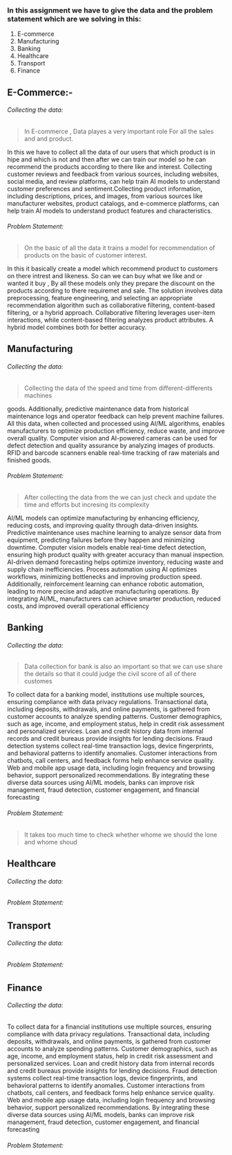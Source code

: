 ### In this assignment we have to give the data and the problem statement which are we solving in this:

1. E-commerce
2. Manufacturing
3. Banking
4. Healthcare
5. Transport
6. Finance

## E-Commerce:-

###### Collecting the data:

> In E-commerce , Data playes a very important role For all the sales and and product.

In this we have to collect all the data of our users that which product is in hipe and which is not and then after we can train our model so he can recommend the products according to there like and interest.
Collecting customer reviews and feedback from various sources, including websites, social media, and review platforms, can help train AI models to understand customer preferences and sentiment.Collecting product information, including descriptions, prices, and images, from various sources like manufacturer websites, product catalogs, and e-commerce platforms, can help train AI models to understand product features and characteristics.

###### Problem Statement:

> On the basic of all the data it trains a model for recommendation of products on the basic of customer interest.

In this it basically create a model which recommend product to customers on there intrest and likeness. So can we can buy what we like and or wanted it buy , By all these models only they prepare the discount on the products according to there requiremet and sale. The solution involves data preprocessing, feature engineering, and selecting an appropriate recommendation algorithm such as collaborative filtering, content-based filtering, or a hybrid approach. Collaborative filtering leverages user-item interactions, while content-based filtering analyzes product attributes. A hybrid model combines both for better accuracy.

## Manufacturing

###### Collecting the data:

> Collecting the data of the speed and time from different-differents machines

goods. Additionally, predictive maintenance data from historical maintenance logs and operator feedback can help prevent machine failures. All this data, when collected and processed using AI/ML algorithms, enables manufacturers to optimize production efficiency, reduce waste, and improve overall quality.
Computer vision and AI-powered cameras can be used for defect detection and quality assurance by analyzing images of products. RFID and barcode scanners enable real-time tracking of raw materials and finished goods.

###### Problem Statement:

> After collecting the data from the we can just check and update the time and efforts but incresing its complexity

AI/ML models can optimize manufacturing by enhancing efficiency, reducing costs, and improving quality through data-driven insights. Predictive maintenance uses machine learning to analyze sensor data from equipment, predicting failures before they happen and minimizing downtime. Computer vision models enable real-time defect detection, ensuring high product quality with greater accuracy than manual inspection. AI-driven demand forecasting helps optimize inventory, reducing waste and supply chain inefficiencies. Process automation using AI optimizes workflows, minimizing bottlenecks and improving production speed. Additionally, reinforcement learning can enhance robotic automation, leading to more precise and adaptive manufacturing operations. By integrating AI/ML, manufacturers can achieve smarter production, reduced costs, and improved overall operational efficiency

## Banking

###### Collecting the data:

> Data collection for bank is also an important so that we can use share the details so that it could judge the civil score of all of there customes

To collect data for a banking model, institutions use multiple sources, ensuring compliance with data privacy regulations. Transactional data, including deposits, withdrawals, and online payments, is gathered from customer accounts to analyze spending patterns. Customer demographics, such as age, income, and employment status, help in credit risk assessment and personalized services. Loan and credit history data from internal records and credit bureaus provide insights for lending decisions. Fraud detection systems collect real-time transaction logs, device fingerprints, and behavioral patterns to identify anomalies. Customer interactions from chatbots, call centers, and feedback forms help enhance service quality. Web and mobile app usage data, including login frequency and browsing behavior, support personalized recommendations. By integrating these diverse data sources using AI/ML models, banks can improve risk management, fraud detection, customer engagement, and financial forecasting

###### Problem Statement:

> It takes too much time to check whether whome we should the lone and whome shoud

## Healthcare

###### Collecting the data:

>

###### Problem Statement:

>

## Transport

###### Collecting the data:

>

###### Problem Statement:

>

## Finance

###### Collecting the data:

>

To collect data for a financial institutions use multiple sources, ensuring compliance with data privacy regulations. Transactional data, including deposits, withdrawals, and online payments, is gathered from customer accounts to analyze spending patterns. Customer demographics, such as age, income, and employment status, help in credit risk assessment and personalized services. Loan and credit history data from internal records and credit bureaus provide insights for lending decisions. Fraud detection systems collect real-time transaction logs, device fingerprints, and behavioral patterns to identify anomalies. Customer interactions from chatbots, call centers, and feedback forms help enhance service quality. Web and mobile app usage data, including login frequency and browsing behavior, support personalized recommendations. By integrating these diverse data sources using AI/ML models, banks can improve risk management, fraud detection, customer engagement, and financial forecasting

###### Problem Statement:

>
